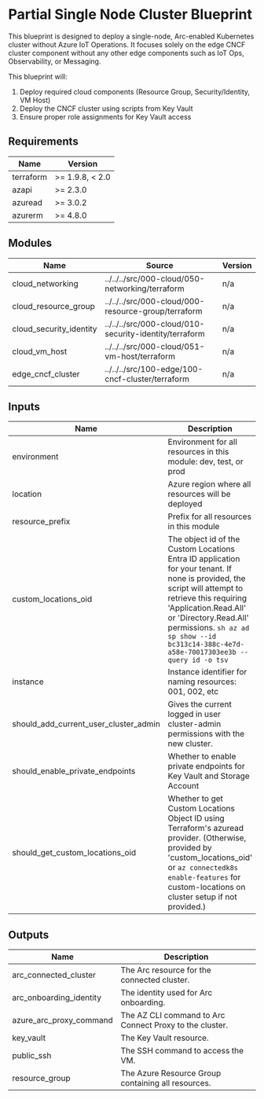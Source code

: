 <!-- BEGIN_TF_DOCS -->
<!-- markdown-table-prettify-ignore-start -->
# Partial Single Node Cluster Blueprint

This blueprint is designed to deploy a single-node, Arc-enabled Kubernetes cluster without Azure IoT Operations.
It focuses solely on the edge CNCF cluster component without any other edge components
such as IoT Ops, Observability, or Messaging.

This blueprint will:

1. Deploy required cloud components (Resource Group, Security/Identity, VM Host)
2. Deploy the CNCF cluster using scripts from Key Vault
3. Ensure proper role assignments for Key Vault access

## Requirements

| Name | Version |
|------|---------|
| terraform | >= 1.9.8, < 2.0 |
| azapi | >= 2.3.0 |
| azuread | >= 3.0.2 |
| azurerm | >= 4.8.0 |

## Modules

| Name | Source | Version |
|------|--------|---------|
| cloud\_networking | ../../../src/000-cloud/050-networking/terraform | n/a |
| cloud\_resource\_group | ../../../src/000-cloud/000-resource-group/terraform | n/a |
| cloud\_security\_identity | ../../../src/000-cloud/010-security-identity/terraform | n/a |
| cloud\_vm\_host | ../../../src/000-cloud/051-vm-host/terraform | n/a |
| edge\_cncf\_cluster | ../../../src/100-edge/100-cncf-cluster/terraform | n/a |

## Inputs

| Name | Description | Type | Default | Required |
|------|-------------|------|---------|:--------:|
| environment | Environment for all resources in this module: dev, test, or prod | `string` | n/a | yes |
| location | Azure region where all resources will be deployed | `string` | n/a | yes |
| resource\_prefix | Prefix for all resources in this module | `string` | n/a | yes |
| custom\_locations\_oid | The object id of the Custom Locations Entra ID application for your tenant. If none is provided, the script will attempt to retrieve this requiring 'Application.Read.All' or 'Directory.Read.All' permissions. ```sh az ad sp show --id bc313c14-388c-4e7d-a58e-70017303ee3b --query id -o tsv``` | `string` | `null` | no |
| instance | Instance identifier for naming resources: 001, 002, etc | `string` | `"001"` | no |
| should\_add\_current\_user\_cluster\_admin | Gives the current logged in user cluster-admin permissions with the new cluster. | `bool` | `true` | no |
| should\_enable\_private\_endpoints | Whether to enable private endpoints for Key Vault and Storage Account | `bool` | `false` | no |
| should\_get\_custom\_locations\_oid | Whether to get Custom Locations Object ID using Terraform's azuread provider. (Otherwise, provided by 'custom\_locations\_oid' or `az connectedk8s enable-features` for custom-locations on cluster setup if not provided.) | `bool` | `true` | no |

## Outputs

| Name | Description |
|------|-------------|
| arc\_connected\_cluster | The Arc resource for the connected cluster. |
| arc\_onboarding\_identity | The identity used for Arc onboarding. |
| azure\_arc\_proxy\_command | The AZ CLI command to Arc Connect Proxy to the cluster. |
| key\_vault | The Key Vault resource. |
| public\_ssh | The SSH command to access the VM. |
| resource\_group | The Azure Resource Group containing all resources. |
<!-- markdown-table-prettify-ignore-end -->
<!-- END_TF_DOCS -->
